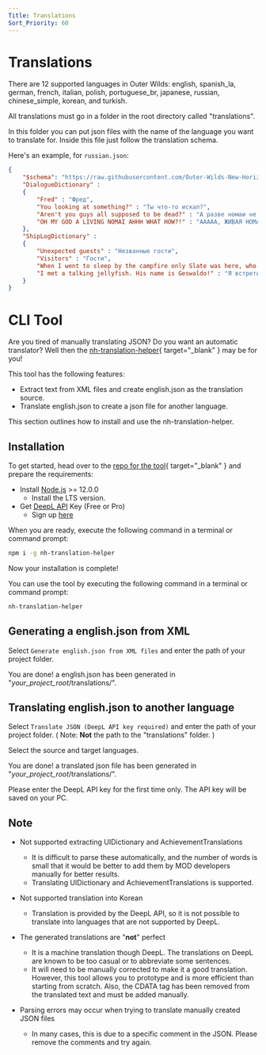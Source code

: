 ```yaml
---
Title: Translations
Sort_Priority: 60
---
```


# Translations

There are 12 supported languages in Outer Wilds: english, spanish_la, german, french, italian, polish, portuguese_br, japanese, russian, chinese_simple, korean, and turkish.

All translations must go in a folder in the root directory called "translations".

In this folder you can put json files with the name of the language you want to translate for. Inside this file just follow the translation schema.

Here's an example, for `russian.json`:

```json
{
    "$schema": "https://raw.githubusercontent.com/Outer-Wilds-New-Horizons/new-horizons/main/NewHorizons/Schemas/translation_schema.json",
    "DialogueDictionary" :
    {
        "Fred" : "Фред",
        "You looking at something?" : "Ты что-то искал?",
        "Aren't you guys all supposed to be dead?" : "А разве номаи не вымерли?",
        "OH MY GOD A LIVING NOMAI AHHH WHAT HOW?!" : "ААААА, ЖИВАЯ НОМАИ?!"
    },
    "ShipLogDictionary" :
    {
        "Unexpected guests" : "Незванные гости",
        "Visitors" : "Гости",
        "When I went to sleep by the campfire only Slate was here, who are these characters?" : "Когда я ложился спать у костра здесь был только Сланец. Кто все остальные?",
        "I met a talking jellyfish. His name is Geswaldo!" : "Я встретил говорящую медузу. Его зовут Гесвальдо!"
    }
}
```

# CLI Tool

Are you tired of manually translating JSON? Do you want an automatic translator? Well then the [nh-translation-helper](https://www.npmjs.com/package/nh-translation-helper){ target="_blank" } may be for you!

This tool has the following features:

- Extract text from XML files and create english.json as the translation source.
- Translate english.json to create a json file for another language.

This section outlines how to install and use the nh-translation-helper.

## Installation

To get started, head over to the [repo for the tool](https://github.com/96-38/nh-translation-helper){ target="_blank" } and prepare the requirements:

- Install [Node.js](https://nodejs.org/) >= 12.0.0
    - Install the LTS version.
- Get [DeepL API](https://www.deepl.com/docs-api) Key (Free or Pro)
    - Sign up [here](https://www.deepl.com/pro#developer)

When you are ready, execute the following command in a terminal or command prompt:

```bash
npm i -g nh-translation-helper
```

Now your installation is complete!

You can use the tool by executing the following command in a terminal or command prompt:

```bash
nh-translation-helper
```

## Generating a english.json from XML

Select `Generate english.json from XML files` and enter the path of your project folder.

You are done! a english.json has been generated in "*your_project_root*/translations/".

## Translating english.json to another language

Select `Translate JSON (DeepL API key required)` and enter the path of your project folder. ( Note: **Not** the path to the "translations" folder. )

Select the source and target languages.

You are done! a translated json file has been generated in "*your_project_root*/translations/".

Please enter the DeepL API key for the first time only. The API key will be saved on your PC.

## Note

- Not supported extracting UIDictionary and AchievementTranslations
    - It is difficult to parse these automatically, and the number of words is small that it would be better to add them by MOD developers manually for better results.
    - Translating UIDictionary and AchievementTranslations is supported.

- Not supported translation into Korean
    - Translation is provided by the DeepL API, so it is not possible to translate into languages that are not supported by DeepL.

- The generated translations are "**not**" perfect
    - It is a machine translation though DeepL. The translations on DeepL are known to be too casual or to abbreviate some sentences.
    - It will need to be manually corrected to make it a good translation. However, this tool allows you to prototype and is more efficient than starting from scratch. Also, the CDATA tag has been removed from the translated text and must be added manually.

- Parsing errors may occur when trying to translate manually created JSON files
    - In many cases, this is due to a specific comment in the JSON. Please remove the comments and try again.
